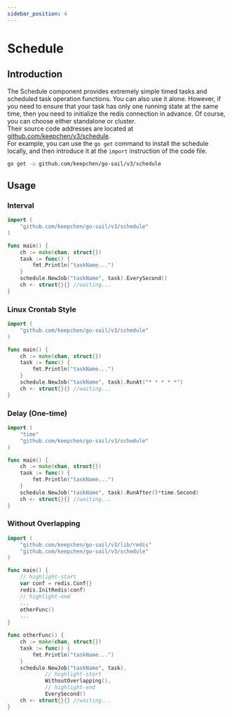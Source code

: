 ```yaml
---
sidebar_position: 4
---
```


# Schedule  
## Introduction  
The Schedule component provides extremely simple timed tasks and scheduled task operation functions. You can also use it alone. However, if you need to ensure that your task has only one running state at the same time, then you need to initialize the redis connection in advance. Of course, you can choose either standalone or cluster.  
Their source code addresses are located at [github.com/keepchen/v3/schedule](https://github.com/keepchen/go-sail/tree/main/schedule).  
For example, you can use the `go get` command to install the schedule locally, and then introduce it at the `import` instruction of the code file.  
```bash showLineNumbers  
go get -u github.com/keepchen/go-sail/v3/schedule
```  
## Usage  
### Interval  
```go title="main.go" showLineNumbers  
import (
    "github.com/keepchen/go-sail/v3/schedule"
)

func main() {
    ch := make(chan, struct{})
    task := func() {
        fmt.Println("taskName...")
    }
    schedule.NewJob("taskName", task).EverySecond()
    ch <- struct{}{} //waiting...
}
```  
### Linux Crontab Style    
```go title="main.go" showLineNumbers  
import (
    "github.com/keepchen/go-sail/v3/schedule"
)

func main() {
    ch := make(chan, struct{})
    task := func() {
        fmt.Println("taskName...")
    }
    schedule.NewJob("taskName", task).RunAt("* * * * *")
    ch <- struct{}{} //waiting...
}
```  
### Delay (One-time)  
```go title="main.go" showLineNumbers  
import (
    "time"
    "github.com/keepchen/go-sail/v3/schedule"
)

func main() {
    ch := make(chan, struct{})
    task := func() {
        fmt.Println("taskName...")
    }
    schedule.NewJob("taskName", task).RunAfter(5*time.Second)
    ch <- struct{}{} //waiting...
}
```  
### Without Overlapping  
```go title="main.go" showLineNumbers  
import (
    "github.com/keepchen/go-sail/v3/lib/redis"
    "github.com/keepchen/go-sail/v3/schedule"
)

func main() {
    // highlight-start
    var conf = redis.Conf{}
    redis.InitRedis(conf)  
    // highlight-end
    ...
    otherFunc()
    ...
}

func otherFunc() {
    ch := make(chan, struct{})
    task := func() {
        fmt.Println("taskName...")
    }
    schedule.NewJob("taskName", task).
            // highlight-start
            WithoutOverlapping().
            // highlight-end
            EverySecond()
    ch <- struct{}{} //waiting...
}
```  